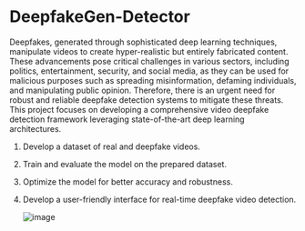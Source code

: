# DeepfakeGen-Detector
Deepfakes, generated through sophisticated deep learning techniques, manipulate videos to create hyper-realistic but entirely fabricated content. These advancements pose critical challenges in various sectors, including politics, entertainment, security, and social media, as they can be used for malicious purposes such as spreading misinformation, defaming individuals, and manipulating public opinion. Therefore, there is an urgent need for robust and reliable deepfake detection systems to mitigate these threats. This project focuses on developing a comprehensive video deepfake detection framework leveraging state-of-the-art deep learning architectures.

1.	Develop a dataset of real and deepfake videos.
2.	Train and evaluate the model on the prepared dataset.
3.	Optimize the model for better accuracy and robustness.
4.	Develop a user-friendly interface for real-time deepfake video detection.

  	![image](https://github.com/user-attachments/assets/f1832158-dea6-4d49-9136-1366562a328b)

